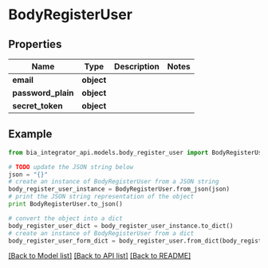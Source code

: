 # BodyRegisterUser


## Properties
Name | Type | Description | Notes
------------ | ------------- | ------------- | -------------
**email** | **object** |  | 
**password_plain** | **object** |  | 
**secret_token** | **object** |  | 

## Example

```python
from bia_integrator_api.models.body_register_user import BodyRegisterUser

# TODO update the JSON string below
json = "{}"
# create an instance of BodyRegisterUser from a JSON string
body_register_user_instance = BodyRegisterUser.from_json(json)
# print the JSON string representation of the object
print BodyRegisterUser.to_json()

# convert the object into a dict
body_register_user_dict = body_register_user_instance.to_dict()
# create an instance of BodyRegisterUser from a dict
body_register_user_form_dict = body_register_user.from_dict(body_register_user_dict)
```
[[Back to Model list]](../README.md#documentation-for-models) [[Back to API list]](../README.md#documentation-for-api-endpoints) [[Back to README]](../README.md)


